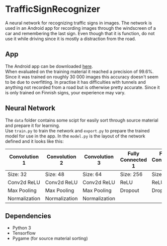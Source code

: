 # TrafficSignRecognizer
A neural network for recognizing traffic signs in images.
The network is used in an Android app for recording images through the windscreen of a car and remembering the last sign.
Even though that it is function, do not use it while driving since it is mostly a distraction from the road.

## App
The Android app can be downloaded [here](https://github.com/Aggrathon/TrafficSignRecognizer/releases).  
When evaluated on the training material it reached a precision of 99.6%.
Since it was trained on roughly 30 000 images this accuracy doesn't seem to be due to overfitting.
In practise it has difficulties with tunnels and anything not recorded from a road but is otherwise pretty accurate.
Since it is only trained on Finnish signs, your experience may vary.


## Neural Network
The `data` folder contains some scipt for easily sort through source material and prepare it for learning.  
Use `train.py` to train the network and `export.py` to prepare the trained model for use in the app.
In the `model.py` is the layout of the network defined and it looks like this:

| Convolution 1 | Convolution 2 | Convolution 3 | Fully Connected 1 | Fully Connected 2 | Prediction |
| ------------- | ------------- | ------------- | ----------------- | ----------------- | ---------- |
| Size: 32      | Size: 48      | Size: 64      | Size: 256         | Size: 64          | Size: 1    |
| Conv2d ReLU   | Conv2d ReLU   | Conv2d ReLU   | ReLU              | ReLU              | Sigmoid    |
| Max Pooling   | Max Pooling   | Max Pooling   | Dropout           | Dropout           |            |
| Normalization | Normalization | Normalization |                   |                   |            |


## Dependencies
- Python 3
- Tensorflow
- Pygame (for source material sorting)

